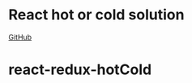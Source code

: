 # React hot or cold solution

[GitHub](https://github.com/Thinkful-Ed/react-hot-cold)

# react-redux-hotCold
